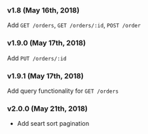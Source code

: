### v1.8 (May 16th, 2018)
Add `GET /orders`, `GET /orders/:id`, `POST /order`

### v1.9.0 (May 17th, 2018)
Add `PUT /orders/:id`

### v1.9.1 (May 17th, 2018)
Add query functionality for `GET /orders`

### v2.0.0 (May 21th, 2018)
- Add seart sort pagination